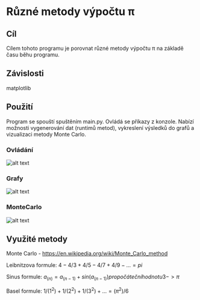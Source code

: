 # Různé metody výpočtu π
## Cíl
Cílem tohoto programu je porovnat různé metody výpočtu π na základě času běhu programu.

## Závislosti
matplotlib

##  Použití
Program se spouští spuštěním main.py. Ovládá se příkazy z konzole. Nabízí možnosti vygenerování dat (runtimů
metod), vykreslení výsledků do grafů a vizualizaci metody Monte Carlo.

### Ovládání
![alt text](https://github.com/bhonza/zpctk/blob/master/pictures/picture1.png)
### Grafy
![alt text](https://github.com/bhonza/zpctk/blob/master/pictures/picture2.png)
### MonteCarlo
![alt text](https://github.com/bhonza/zpctk/blob/master/pictures/picture3.png)


## Využité metody
Monte Carlo - https://en.wikipedia.org/wiki/Monte_Carlo_method

Leibnitzova formule: $4 - 4/3 + 4/5 - 4/7 + 4/9 - ... = pi$

Sinus formule: $a_(n) = a_(n-1) + sin(a_(n-1)) pro počáteční hodnotu 3 -> π$

Basel formule: $1/(1^2) + 1/(2^2) + 1/(3^2) + ... = (π^2)/6$
